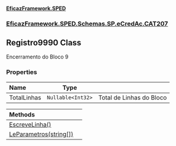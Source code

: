 #### [EficazFramework.SPED](EficazFrameworkSPED.md 'EficazFramework SPED')
### [EficazFramework.SPED.Schemas.SP.eCredAc.CAT207](EficazFramework.SPED.Schemas.SP.eCredAc.CAT207.md 'EficazFramework.SPED.Schemas.SP.eCredAc.CAT207')

## Registro9990 Class

Encerramento do Bloco 9
### Properties

| Name | Type | |
| :--- | :---: | :--- |
| TotalLinhas | `Nullable<Int32>` | Total de Linhas do Bloco |

| Methods | |
| :--- | :--- |
| [EscreveLinha()](EficazFramework.SPED.Schemas.SP.eCredAc.CAT207/Registro9990/EscreveLinha().md 'EficazFramework.SPED.Schemas.SP.eCredAc.CAT207.Registro9990.EscreveLinha()') | |
| [LeParametros(string[])](EficazFramework.SPED.Schemas.SP.eCredAc.CAT207/Registro9990/LeParametros(string[]).md 'EficazFramework.SPED.Schemas.SP.eCredAc.CAT207.Registro9990.LeParametros(string[])') | |
